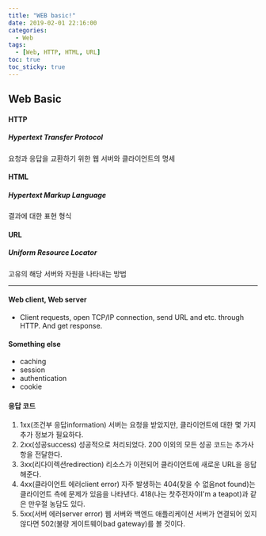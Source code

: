 ```yaml
---
title: "WEB basic!"
date: 2019-02-01 22:16:00
categories:
  - Web
tags:
  - [Web, HTTP, HTML, URL]
toc: true
toc_sticky: true
---
```


## Web Basic

#### HTTP

##### Hypertext Transfer Protocol

요청과 응답을 교환하기 위한 웹 서버와 클라이언트의 명세

#### HTML

##### Hypertext Markup Language

결과에 대한 표현 형식

#### URL

##### Uniform Resource Locator

고유의 해당 서버와 자원을 나타내는 방법

---

#### Web client, Web server

- Client requests, open TCP/IP connection, send URL and etc. through HTTP. And get response.

#### Something else

- caching
- session
- authentication
- cookie

#### 응답 코드

1. 1xx(조건부 응답information)
   서버는 요청을 받았지만, 클라이언트에 대한 몇 가지 추가 정보가 필요하다.
2. 2xx(성공success)
   성공적으로 처리되었다. 200 이외의 모든 성공 코드는 추가사항을 전달한다.
3. 3xx(리다이렉션redirection)
   리소스가 이전되어 클라이언트에 새로운 URL을 응답해준다.
4. 4xx(클라이언트 에러client error)
   자주 발생하는 404(찾을 수 없음not found)는 클라이언트 측에 문제가 있음을 나타낸다. 418(나는 찻주전자야I'm a teapot)과 같은 만우절 농담도 있다.
5. 5xx(서버 에러server error)
   웹 서버와 백엔드 애플리케이션 서버가 연결되어 있지 않다면 502(불량 게이트웨이bad gateway)를 볼 것이다.

####
